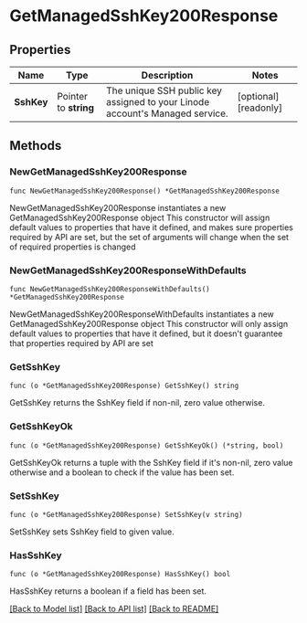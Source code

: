 # GetManagedSshKey200Response

## Properties

Name | Type | Description | Notes
------------ | ------------- | ------------- | -------------
**SshKey** | Pointer to **string** | The unique SSH public key assigned to your Linode account&#39;s Managed service. | [optional] [readonly] 

## Methods

### NewGetManagedSshKey200Response

`func NewGetManagedSshKey200Response() *GetManagedSshKey200Response`

NewGetManagedSshKey200Response instantiates a new GetManagedSshKey200Response object
This constructor will assign default values to properties that have it defined,
and makes sure properties required by API are set, but the set of arguments
will change when the set of required properties is changed

### NewGetManagedSshKey200ResponseWithDefaults

`func NewGetManagedSshKey200ResponseWithDefaults() *GetManagedSshKey200Response`

NewGetManagedSshKey200ResponseWithDefaults instantiates a new GetManagedSshKey200Response object
This constructor will only assign default values to properties that have it defined,
but it doesn't guarantee that properties required by API are set

### GetSshKey

`func (o *GetManagedSshKey200Response) GetSshKey() string`

GetSshKey returns the SshKey field if non-nil, zero value otherwise.

### GetSshKeyOk

`func (o *GetManagedSshKey200Response) GetSshKeyOk() (*string, bool)`

GetSshKeyOk returns a tuple with the SshKey field if it's non-nil, zero value otherwise
and a boolean to check if the value has been set.

### SetSshKey

`func (o *GetManagedSshKey200Response) SetSshKey(v string)`

SetSshKey sets SshKey field to given value.

### HasSshKey

`func (o *GetManagedSshKey200Response) HasSshKey() bool`

HasSshKey returns a boolean if a field has been set.


[[Back to Model list]](../README.md#documentation-for-models) [[Back to API list]](../README.md#documentation-for-api-endpoints) [[Back to README]](../README.md)


